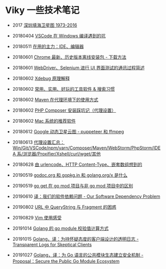 # Viky 一些技术笔记

- 2017 [深圳填海卫星图 1973-2016](https://github.com/vikyd/shenzhen-reclamation)

- 20180404 [VSCode 在 Windows 编译遇到的坑](https://github.com/vikyd/note/blob/master/vscode-compile.md)

- 20180511 [在用的主力：IDE、编辑器](https://github.com/vikyd/note/blob/master/ide-editor.md)

- 20180601 [Chrome 最新、历史版本离线安装包 - 下载方法](https://github.com/vikyd/note/blob/master/chrome_offline_download.md)

- 20180601 [WebDriver、Selenium 进行 UI 界面测试的通讯过程简述](https://github.com/vikyd/note/blob/master/webdriver_selenium_communication.md)

- 20180602 [Xdebug 原理解释](https://github.com/Viky-zhang/note/blob/master/xdebug.md)

- 20180602 [常用、实用、好玩的工具软件 & 搜索习惯](https://github.com/vikyd/note/blob/master/bestpractise.md)

- 20180602 [Maven 在代理环境下的使用方式](https://github.com/vikyd/note/blob/master/maven_proxy.md)

- 20180602 [PHP Composer 安装踩坑记（代理设置）](https://github.com/vikyd/note/blob/master/composer_install_suck.md)

- 20180602 [Mac 系统的推荐软件](https://github.com/vikyd/note/blob/master/mac_recommend_soft.md)

- 20180612 [Google 动态卫星云图 - puppeteer 和 ffmpeg](https://github.com/vikyd/note/blob/master/googlemaps_cloud_puppeteer.md)

- 20180613 [代理设置汇总：Win/Git/VSCode/npm/yarn/Composer/Maven/WebStorm/PhpStorm/IDEA 系/浏览器/Proxifier/Xshell/curl/wget/其他](https://github.com/vikyd/note/blob/master/proxy.md)

- 20180628 [由 urlencode、HTTP Content-Type、嵌套数组想到的](https://github.com/vikyd/note/tree/master/content-type-urlencode)

- 20190519 [godoc.org 和 gopkg.in 和 golang.org/x 是什么](https://github.com/vikyd/note/tree/master/godocorg_gopkgin_golangorgx_diff.md)

- 20190519 [go get 在 go mod 项目与非 go mod 项目中的区别](https://github.com/vikyd/note/tree/master/goget_diff_gomod_gopath.md)

- 20190610 [译：我们的软件依赖问题 - Our Software Dependency Problem](https://github.com/vikyd/note/tree/master/our_software_dependency_problem.md)

- 20190802 [URL 中 QueryString 与 Fragment 的困惑](https://github.com/vikyd/note/tree/master/url-querystring-fragment-disabuse.md)

- 20190829 [Vim 使用感受](https://github.com/vikyd/note/tree/master/vim.md)

- 20191014 [Golang 的 go module 校验值计算方式](https://github.com/vikyd/note/blob/master/golang-checksum.md)

- 20191015 [Golang，译：为持怀疑态度的客户端设计的透明日志 - Transparent Logs for Skeptical Clients](https://github.com/vikyd/note/blob/master/translate-transparent_logs_for_skeptical_clients.md)

- 20191027 [Golang，译：为 Go 语言的公共模块生态建立安全机制 - Proposal：Secure the Public Go Module Ecosystem](https://github.com/vikyd/note/blob/master/secure_the_public_go_module_ecosystem.md)

